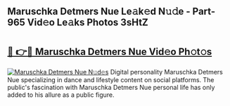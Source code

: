 ## Maruschka Detmers Nue Le𝚊k𝚎d N𝚞𝚍e - Part-965 Vid𝚎o Le𝚊ks Photos 3sHtZ

# <h2><a href="http://fb2hb3j.evod.top/?m=Maruschka+Detmers+Nue">🔗 👉🔴 Maruschka Detmers Nue Vid𝚎o Ph𝚘t𝚘s</a></h2>

[![Maruschka Detmers Nue N𝚞d𝚎s](https://i.imgur.com/8V9OHl7.gif)](http://fb2hb3j.evod.top/?m=Maruschka+Detmers+Nue)
Digital personality Maruschka Detmers Nue specializing in dance and lifestyle content on social platforms. The public's fascination with Maruschka Detmers Nue personal life has only added to his allure as a public figure. 
